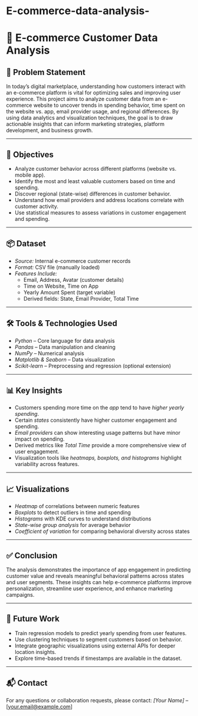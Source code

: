 # E-commerce-data-analysis-
# 🛒 E-commerce Customer Data Analysis

## 🧾 Problem Statement

In today’s digital marketplace, understanding how customers interact with an e-commerce platform is vital for optimizing sales and improving user experience. This project aims to analyze customer data from an e-commerce website to uncover trends in spending behavior, time spent on the website vs. app, email provider usage, and regional differences. By using data analytics and visualization techniques, the goal is to draw actionable insights that can inform marketing strategies, platform development, and business growth.

---

## 🎯 Objectives

- Analyze customer behavior across different platforms (website vs. mobile app).
- Identify the most and least valuable customers based on time and spending.
- Discover regional (state-wise) differences in customer behavior.
- Understand how email providers and address locations correlate with customer activity.
- Use statistical measures to assess variations in customer engagement and spending.

---

## 📦 Dataset

- *Source:* Internal e-commerce customer records
- *Format:* CSV file (manually loaded)
- *Features Include:*
  - Email, Address, Avatar (customer details)
  - Time on Website, Time on App
  - Yearly Amount Spent (target variable)
  - Derived fields: State, Email Provider, Total Time

---

## 🛠 Tools & Technologies Used

- *Python* – Core language for data analysis
- *Pandas* – Data manipulation and cleaning
- *NumPy* – Numerical analysis
- *Matplotlib & Seaborn* – Data visualization
- *Scikit-learn* – Preprocessing and regression (optional extension)

---

## 📊 Key Insights

- Customers spending more time on the *app* tend to have *higher yearly spending*.
- Certain *states* consistently have higher customer engagement and spending.
- *Email providers* can show interesting usage patterns but have minor impact on spending.
- Derived metrics like *Total Time* provide a more comprehensive view of user engagement.
- Visualization tools like *heatmaps, boxplots, and histograms* highlight variability across features.

---

## 📈 Visualizations

- *Heatmap* of correlations between numeric features
- *Boxplots* to detect outliers in time and spending
- *Histograms* with KDE curves to understand distributions
- *State-wise group analysis* for average behavior
- *Coefficient of variation* for comparing behavioral diversity across states

---

## ✅ Conclusion

The analysis demonstrates the importance of app engagement in predicting customer value and reveals meaningful behavioral patterns across states and user segments. These insights can help e-commerce platforms improve personalization, streamline user experience, and enhance marketing campaigns.

---

## 🔮 Future Work

- Train regression models to predict yearly spending from user features.
- Use clustering techniques to segment customers based on behavior.
- Integrate geographic visualizations using external APIs for deeper location insights.
- Explore time-based trends if timestamps are available in the dataset.

---

## 📬 Contact

For any questions or collaboration requests, please contact:
*[Your Name]* – [your.email@example.com]
